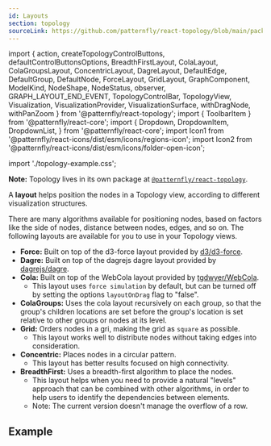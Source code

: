 ```yaml
---
id: Layouts
section: topology
sourceLink: https://github.com/patternfly/react-topology/blob/main/packages/module/patternfly-docs/content/examples/TopologyLayoutsDemo.tsx
---
```


import {
  action,
  createTopologyControlButtons,
  defaultControlButtonsOptions,
  BreadthFirstLayout,
  ColaLayout,
  ColaGroupsLayout,
  ConcentricLayout,
  DagreLayout,
  DefaultEdge,
  DefaultGroup,
  DefaultNode,
  ForceLayout,
  GridLayout,
  GraphComponent,
  ModelKind,
  NodeShape,
  NodeStatus,
  observer,
  GRAPH_LAYOUT_END_EVENT,
  TopologyControlBar,
  TopologyView,
  Visualization,
  VisualizationProvider,
  VisualizationSurface,
  withDragNode,
  withPanZoom
} from '@patternfly/react-topology';
import { ToolbarItem } from '@patternfly/react-core';
import {
 Dropdown,
 DropdownItem,
 DropdownList,
} from '@patternfly/react-core';
import Icon1 from '@patternfly/react-icons/dist/esm/icons/regions-icon';
import Icon2 from '@patternfly/react-icons/dist/esm/icons/folder-open-icon';

import './topology-example.css';

**Note:** Topology lives in its own package at [`@patternfly/react-topology`](https://www.npmjs.com/package/@patternfly/react-topology).

A **layout** helps position the nodes in a Topology view, according to different visualization structures.

There are many algorithms available for positioning nodes, based on factors like the side of nodes, distance between nodes, edges, and so on. The following layouts are available for you to use in your Topology views.

- **Force:** Built on top of the d3-force layout provided by [d3/d3-force](https://github.com/d3/d3-force).
- **Dagre:** Built on top of the dagrejs dagre layout provided by [dagrejs/dagre](https://github.com/dagrejs/dagre).
- **Cola:** Built on top of the WebCola layout provided by [tgdwyer/WebCola](://github.com/tgdwyer/WebCola). 
  - This layout uses `force simulation` by default, but can be turned off by setting the options `layoutOnDrag` flag to "false".
- **ColaGroups:** Uses the cola layout recursively on each group, so that the group's children locations are set before the group's location is set relative to other groups or nodes at its level.
- **Grid:** Orders nodes in a gri, making the grid as `square` as possible.
  - This layout works well to distribute nodes without taking edges into consideration.
- **Concentric:** Places nodes in a circular pattern.
  - This layout has better results focused on high connectivity.
- **BreadthFirst:** Uses a breadth-first algorithm to place the nodes. 
  - This layout helps when you need to provide a natural "levels" approach that can be combined with other algorithms, in order to help users to identify the dependencies between elements.
  - Note: The current version doesn't manage the overflow of a row.

## Example

```ts file='./TopologyLayoutsDemo.tsx'
```

